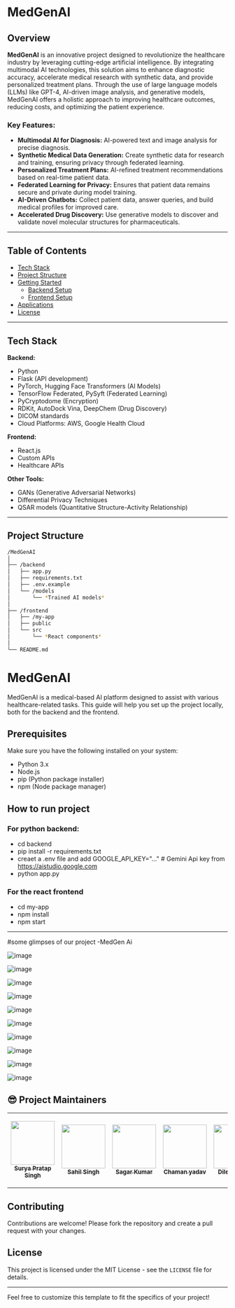 # MedGenAI

## Overview

**MedGenAI** is an innovative project designed to revolutionize the healthcare industry by leveraging cutting-edge artificial intelligence. By integrating multimodal AI technologies, this solution aims to enhance diagnostic accuracy, accelerate medical research with synthetic data, and provide personalized treatment plans. Through the use of large language models (LLMs) like GPT-4, AI-driven image analysis, and generative models, MedGenAI offers a holistic approach to improving healthcare outcomes, reducing costs, and optimizing the patient experience.

### Key Features:
- **Multimodal AI for Diagnosis:** AI-powered text and image analysis for precise diagnosis.
- **Synthetic Medical Data Generation:** Create synthetic data for research and training, ensuring privacy through federated learning.
- **Personalized Treatment Plans:** AI-refined treatment recommendations based on real-time patient data.
- **Federated Learning for Privacy:** Ensures that patient data remains secure and private during model training.
- **AI-Driven Chatbots:** Collect patient data, answer queries, and build medical profiles for improved care.
- **Accelerated Drug Discovery:** Use generative models to discover and validate novel molecular structures for pharmaceuticals.

---

## Table of Contents
- [Tech Stack](#tech-stack)
- [Project Structure](#project-structure)
- [Getting Started](#getting-started)
  - [Backend Setup](#backend-setup)
  - [Frontend Setup](#frontend-setup)
- [Applications](#applications)
- [License](#license)

---

## Tech Stack

**Backend:**
- Python
- Flask (API development)
- PyTorch, Hugging Face Transformers (AI Models)
- TensorFlow Federated, PySyft (Federated Learning)
- PyCryptodome (Encryption)
- RDKit, AutoDock Vina, DeepChem (Drug Discovery)
- DICOM standards
- Cloud Platforms: AWS, Google Health Cloud

**Frontend:**
- React.js
- Custom APIs
- Healthcare APIs

**Other Tools:**
- GANs (Generative Adversarial Networks)
- Differential Privacy Techniques
- QSAR models (Quantitative Structure-Activity Relationship)

---

## Project Structure

```bash
/MedGenAI
│
├── /backend
│   ├── app.py
│   ├── requirements.txt
│   ├── .env.example
│   └── /models
│       └── *Trained AI models*
│
├── /frontend
│   ├── /my-app
│   ├── public
│   └── src
│       └── *React components*
│
└── README.md


```
# MedGenAI

MedGenAI is a medical-based AI platform designed to assist with various healthcare-related tasks. This guide will help you set up the project locally, both for the backend and the frontend.

## Prerequisites

Make sure you have the following installed on your system:
- Python 3.x
- Node.js
- pip (Python package installer)
- npm (Node package manager)


## How to run project

### For python backend:

- cd backend<br>
- pip install -r requirements.txt
- creaet a .env file and add GOOGLE_API_KEY="..." # Gemini Api key from https://aistudio.google.com
- python app.py

### For the react frontend
- cd my-app
- npm install
- npm start

---


#some glimpses of our project -MedGen Ai

![image](https://github.com/user-attachments/assets/da5b416e-ee82-4adb-9889-cf68d58520db)

![image](https://github.com/user-attachments/assets/96a7cdde-1ae7-4ac3-9451-a0bb67e37cbf)

![image](https://github.com/user-attachments/assets/4cddc856-79db-471c-be0f-db8ce29686ef)


![image](https://github.com/user-attachments/assets/af1e9a36-1623-4fcc-a23d-550941cba7eb)

![image](https://github.com/user-attachments/assets/030be940-5e08-4b83-bd06-9dbac0b933d3)

![image](https://github.com/user-attachments/assets/891ebadc-1bf0-4718-b2e5-33f9dad1687a)

![image](https://github.com/user-attachments/assets/beaafa46-459b-4413-81f2-8f99bbbac318)

![image](https://github.com/user-attachments/assets/8c64edd3-c434-41cc-ab74-ea3c21938848)

![image](https://github.com/user-attachments/assets/0f2c98b0-617b-4c00-b5fb-5e3a8a8f3d5d)

![image](https://github.com/user-attachments/assets/a5fa5aff-5862-4ca0-aba3-42a2d9ff0c82)


## 😎 Project Maintainers

<table>
  <tr>
<td align="center"><a href="https://github.com/Suryanra">

  <img src="https://avatars.githubusercontent.com/u/142992104?v=4" width="100px;" alt=""/><br /><sub><b>Surya Pratap Singh</b></sub></a></td>

<td align="center"><a href="https://github.com/sahilsingh84"><img src="https://avatars.githubusercontent.com/u/145158616?s=400&u=542461d5913311227d54054ba658620b6f4db56d&v=4" width="100px;" alt=""/><br /><sub><b>Sahil Singh</b></sub></a></td>
 
<td align="center"><a href="https://github.com/Sagar1917118"><img src="https://avatars.githubusercontent.com/u/142513579?s=400&u=9a63f1ee09100b74dab4ebbde15c5798d47bbc04&v=4" width="100px;" alt=""/><br /><sub><b>Sagar Kumar</b></sub></a></td>


<td align="center"><a href="https://github.com/chaman56"><img src="https://avatars.githubusercontent.com/u/76009420?v=4" width="100px;" alt=""/><br /><sub><b>Chaman yadav</b></sub></a></td>

<td align="center"><a href="https://github.com/Dilesh-Bisen"><img src="https://avatars.githubusercontent.com/u/145834235?v=4" width="100px;" alt=""/><br /><sub><b>Dilesh Bisen</b></sub></a></td>
  
 </tr>
</table>



## Contributing

Contributions are welcome! Please fork the repository and create a pull request with your changes.

## License

This project is licensed under the MIT License - see the `LICENSE` file for details.


---

Feel free to customize this template to fit the specifics of your project!


